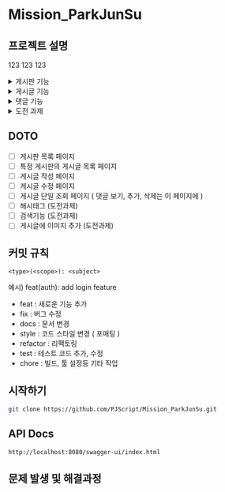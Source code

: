 # Mission_ParkJunSu


## 프로젝트 설명
123 123 123

<details>
  <summary> 게시판 기능 </summary>

- 게시판은 같은 주제의 게시글을 모아둔 단위를 의미한다.
- 게시판의 목록과, 선택된 게시판의 게시글 목록을 볼 수 있는 화면이 필요하다.
    - 게시판 목록의 링크를 선택하면, 해당 게시판에 작성된 게시글 제목만 목록으로 출력되는 화면으로 이동한다.
    - 또한 전체 게시글을 위한 전체 게시판이 존재한다.
    - 게시글 제목은 링크로, 해당 게시글의 정보를 전부 조회할 수 있는 페이지로 이동된다.
    - 조회되는 게시글들은 항상 나중에 작성된 게시글이 최상단에 작성된다.
- 자유 게시판, 개발 게시판, 일상 게시판, 사건사고 게시판이 존재한다.
</details>


<details>
  <summary> 게시글 기능</summary>

- 게시글은 하나의 주제에 대한 의견을 교환하기 위한 글을 의미한다.
    - 제목, 내용으로 구성되어 있다.
    - 게시글이 작성되는 게시판이 존재한다.
- 게시글을 작성할 수 있다.
    - 게시글을 작성하는 페이지가 필요하다.
    - 게시글을 작성하는 페이지에서 어떤 게시판에 작성할지를 선택 가능하다.
    - 게시글의 제목과 내용을 작성한다.
    - 게시글의 내용 자체는 Plain Text로만 구성된다.
    - 게시글을 작성할때는 작성자가 자신임을 증명할 수 있는 비밀번호를 추가해서 작성한다.
- 게시글 단일 조회 화면이 필요하다.
    - 댓글과 관련된 기능은 이 화면에 포함된다.
        - 댓글 목록
        - 댓글 추가하기
        - 댓글 삭제하기
    - 게시글 삭제를 위한 UI가 여기 존재한다.
- 게시글을 수정할 수 있다.
    - 게시글을 수정하는 페이지가 필요하다.
    - 게시글을 수정하는 페이지에는, 게시글의 본래 제목, 글이 존재한다.
    - 게시글 수정을 위해 비밀번호를 제출할 수 있어야 한다.
        - 이 비밀번호가 게시글 작성 당시의 비밀번호와 일치해야 실제로 수정이 이뤄진다.
        - 게시글을 삭제할 수 있다.
    - 단일 게시글 조회 페이지에 있는 삭제를 위한 UI를 이용해 삭제한다.
    - 게시글 삭제를 위해 비밀번호를 제출할 수 있어야 한다.
        - 이 비밀번호가 게시글 작성 당시의 비밀번호와 일치해야 실제로 삭제가 이뤄진다.
</details>

<details>
  <summary> 댓글 기능</summary>

- 댓글을 작성할 수 있다.
    - 댓글의 작성은 게시글 단일 조회 페이지에서 이뤄진다.
    - 댓글을 작성할때는 작성자가 자신임을 증명할 수 있는 비밀번호를 추가해서 작성한다.
- 댓글의 목록은 게시글 단일 조회 페이지에서 확인이 가능하다.
- 댓글의 삭제는 게시글 단일 조회 페이지에서 가능하다.
    - 댓글 삭제를 하기 위한 UI가 존재해야 한다.
    - 댓글 삭제를 위해 비밀번호를 제출할 수 있어야 한다.
        - 이 비밀번호가 댓글 작성 당시의 비밀번호와 일치해야 실제로 삭제가 이뤄진다.
</details>


<details>
  <summary> 도전 과제 </summary>


### 1. 해시태그 기능

- 게시글을 작성할때, 사용자가 입력한 내용을 바탕으로 해시태그를 추출한다.
    - 해시태그는 사용자가 작성한 내용 중, `#` 으로 시작하는 단어를 의미한다.
- 특정 해시태그를 가진 게시글 목록을 볼수 있는 화면이 필요하다.
- 게시글 단일 조회 페이지의 내용 뒤쪽에 사용된 해시태그 목록이 표기된다.
    - 링크로서 동작하며, 클릭시 해당 해시태그가 포함된 게시글 목록을 보는 화면으로 이동된다.
    

### 2. 검색 기능

- 게시글 목록을 확인할 수 있는 페이지에, 검색을 위한 UI가 추가된다.
    - 사용자가 검색어를 입력해서 검색을 할 수 있다.
- 검색을 하면서 검색 기준을 선택할 수 있다.
    - 제목
    - 내용
- 개별 게시판이 선택된 상태론 해당 게시판 내에서, 전체 게시판이 선택된 상태론 전체 게시글 중 검색한다.

### 3. 게시글 추가 기능

- 게시글이 작성된 이후 게시글에 이미지를 추가할 수 있다.
    - 게시글 단일 조회 페이지에서 이미지 추가 버튼을 통해 추가한다. 추가할땐 게시글을 작성하면서 전달한 비밀번호를 같이 전달해야 한다.
    - 추가된 이미지는 제목 이후 내용 이전에 추가된 순서대로 배치된다.
- 개별 이미지를 삭제할수 있다. 삭제할땐 게시글을 작성하면서 전달한 비밀번호를 같이 전달해야 한다.
- 게시글 단일 조회 페이지에 이전글 다음글 기능이 추가된다.
    - 이전글 링크를 클릭하면 같은 게시판의 게시글 중, 현재 게시글보다 나중에 작성된 게시글 중 가장 일직 작성된 게시글 단일 조회 페이지로 이동한다.
    - 다음글 링크를 클릭하면 같은 게시판의 게시글 중, 현재 게시글보다 먼저 작성된 게시글 중 가장 늦게 작성된 게시글 단일 조회 페이지로 이동한다.
    - 전체 게시판에서 게시글을 조회하는 경우, 게시판 구분 없이 동일한 기준으로 동작한다.
</details>

## DOTO

 - [ ] 게시판 목록 페이지
 - [ ] 특정 게시판의 게시글 목록 페이지
 - [ ] 게시글 작성 페이지
 - [ ] 게시글 수정 페이지
 - [ ] 게시글 단일 조회 페이지 ( 댓글 보기, 추가, 삭제는 이 페이지에 )
 - [ ] 해시태그 (도전과제)
 - [ ] 검색기능 (도전과제)
 - [ ] 게시글에 이미지 추가 (도전과제)

## 커밋 규칙
```<type>(<scope>): <subject>```

예시) feat(auth): add login feature



- feat : 새로운 기능 추가
- fix : 버그 수정
- docs : 문서 변경
- style : 코드 스타일 변경 ( 포매팅 )
- refactor : 리팩토링
- test : 테스트 코드 추가, 수정
- chore : 빌드, 툴 설정등 기타 작업



## 시작하기

```sh
git clone https://github.com/PJScript/Mission_ParkJunSu.git
```
## API Docs
```sh
http://localhost:8080/swagger-ui/index.html
```




## 문제 발생 및 해결과정

